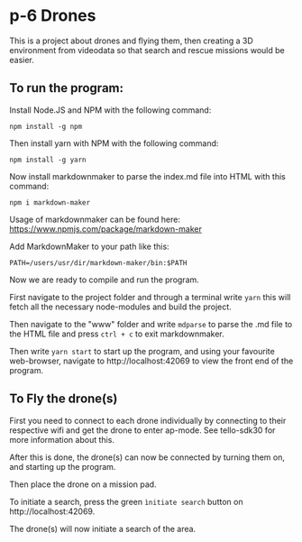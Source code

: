 # p-6 Drones

This is a project about drones and flying them, then creating a 3D environment from videodata so that search and rescue missions would be easier.

## To run the program:

Install Node.JS and NPM with the following command:

```npm install -g npm```

Then install yarn with NPM with the following command:

```npm install -g yarn```

Now install markdownmaker to parse the index.md file into HTML with this command:

```npm i markdown-maker```

Usage of markdownmaker can be found here: https://www.npmjs.com/package/markdown-maker

Add MarkdownMaker to your path like this:

```PATH=/users/usr/dir/markdown-maker/bin:$PATH```

Now we are ready to compile and run the program.

First navigate to the project folder and through a terminal write ```yarn``` this will fetch all the necessary node-modules and build the project.

Then navigate to the "www" folder and write ```mdparse``` to parse the .md file to the HTML file and press ```ctrl + c``` to exit markdownmaker.

Then write ```yarn start``` to start up the program, and using your favourite web-browser, navigate to http://localhost:42069 to view the front end of the program.

## To Fly the drone(s)

First you need to connect to each drone individually by connecting to their respective wifi and get the drone to enter ap-mode. See tello-sdk30 for more information about this.

After this is done, the drone(s) can now be connected by turning them on, and starting up the program.

Then place the drone on a mission pad.

To initiate a search, press the green ```ìnitiate search``` button on http://localhost:42069.

The drone(s) will now initiate a search of the area.




